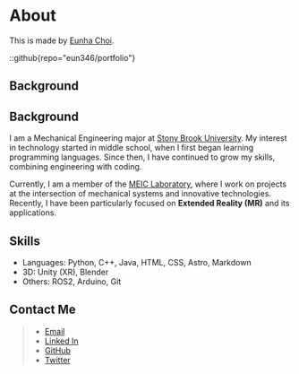 # About
This is made by [Eunha Choi](https://github.com/eun346).

::github{repo="eun346/portfolio"}

## Background
## Background
I am a Mechanical Engineering major at [Stony Brook University](https://www.stonybrook.edu). My interest in technology started in middle school, when I first began learning programming languages. Since then, I have continued to grow my skills, combining engineering with coding.  

Currently, I am a member of the [MEIC Laboratory](https://www.meic-lab.com), where I work on projects at the intersection of mechanical systems and innovative technologies. Recently, I have been particularly focused on **Extended Reality (MR)** and its applications.


## Skills
- Languages: Python, C++, Java, HTML, CSS, Astro, Markdown
- 3D: Unity (XR), Blender
- Others: ROS2, Arduino, Git

## Contact Me
> - [Email](mailto:eun346choi@gmai.com)
> - [Linked In](https://www.linkedin.com/in/eunha-choi-644716367)
> - [GitHub](https://github.com/eun346)  
> - [Twitter](https://twitter.com/eun346)